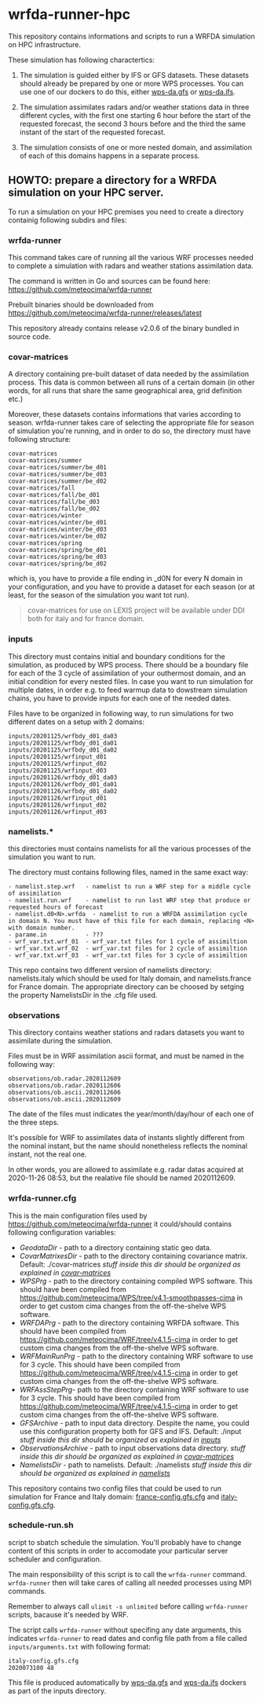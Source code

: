 # wrfda-runner-hpc

This repository contains informations and scripts to run a WRFDA simulation on HPC infrastructure.

These simulation has following charactertics:

1) The simulation is guided either by IFS or GFS datasets. These datasets should already be 
    prepared by one or more WPS processes. You can use one of our dockers to do this, either 
    [wps-da.gfs](https://github.com/meteocima/wps-da.gfs) or [wps-da.ifs](https://github.com/meteocima/wps-da.ifs).

2) The simulation assimilates radars and/or weather stations data in three
    different cycles, with the first one starting 6 hour before the start of 
    the requested forecast, the second 3 hours before and the third the same 
    instant of the start of the requested forecast.

3) The simulation consists of one or more nested domain, and assimilation
    of each of this domains happens in a separate process. 

## HOWTO: prepare a directory for a WRFDA simulation on your HPC server.

To run a simulation on your HPC premises you need to create a directory containig
following subdirs and files:


### wrfda-runner 

This command takes care of running all the various
WRF processes needed to complete a simulation with radars and weather
stations assimilation data.

The command is written in Go and sources can be found here: 
https://github.com/meteocima/wrfda-runner

Prebuilt binaries should be downloaded from
https://github.com/meteocima/wrfda-runner/releases/latest

This repository already contains release v2.0.6 of the binary bundled 
in source code.

### covar-matrices 

A directory containing pre-built dataset of data needed
by the assimilation process. This data is common between all runs of a certain 
domain (in other words, for all runs that share the same geographical area, 
grid definition etc.)

Moreover, these datasets contains informations that varies according to season.
wrfda-runner takes care of selecting the appropriate file for season of simulation
you're running, and in order to do so, the directory must have following structure:

```
covar-matrices
covar-matrices/summer
covar-matrices/summer/be_d01
covar-matrices/summer/be_d03
covar-matrices/summer/be_d02
covar-matrices/fall
covar-matrices/fall/be_d01
covar-matrices/fall/be_d03
covar-matrices/fall/be_d02
covar-matrices/winter
covar-matrices/winter/be_d01
covar-matrices/winter/be_d03
covar-matrices/winter/be_d02
covar-matrices/spring
covar-matrices/spring/be_d01
covar-matrices/spring/be_d03
covar-matrices/spring/be_d02
```

which is, you have to provide a file ending in _d0N for every N domain in your
configuration, and you have to provide a dataset for each season (or at least,
for the season of the simulation you want tot run).

> covar-matrices for use on LEXIS project will be available under DDI
> both for italy and for france domain. 

### inputs 

This directory must contains initial and boundary conditions for the 
simulation, as produced by WPS process. There should be a boundary file
for each of the 3 cycle of assimilation of your outhermost domain, and an initial 
condition for every nested files. In case you want to run simulation for multiple dates, 
in order e.g. to feed warmup data to dowstream simulation chains, you have to provide inputs for 
each one of the needed dates.

Files have to be organized in following way, to run simulations
for two different dates on a setup with 2 domains:

```
inputs/20201125/wrfbdy_d01_da03
inputs/20201125/wrfbdy_d01_da01
inputs/20201125/wrfbdy_d01_da02
inputs/20201125/wrfinput_d01
inputs/20201125/wrfinput_d02
inputs/20201125/wrfinput_d03
inputs/20201126/wrfbdy_d01_da03
inputs/20201126/wrfbdy_d01_da01
inputs/20201126/wrfbdy_d01_da02
inputs/20201126/wrfinput_d01
inputs/20201126/wrfinput_d02
inputs/20201126/wrfinput_d03
```

### namelists.*

this directories must contains namelists for all the various processes
of the simulation you want to run.

The directory must contains following files, named in the same exact way:

    - namelist.step.wrf   - namelist to run a WRF step for a middle cycle of assimilation
    - namelist.run.wrf    - namelist to run last WRF step that produce or requested hours of forecast
    - namelist.d0<N>.wrfda  - namelist to run a WRFDA assimilation cycle in domain N. You must have of this file for each domain, replacing <N> with domain number.
    - parame.in           - ???
    - wrf_var.txt.wrf_01  - wrf_var.txt files for 1 cycle of assimiltion
    - wrf_var.txt.wrf_02  - wrf_var.txt files for 2 cycle of assimiltion
    - wrf_var.txt.wrf_03  - wrf_var.txt files for 3 cycle of assimiltion

This repo contains two different version of namelists directory: namelists.italy which
should be used for Italy domain, and namelists.france for France domain.
The appropriate directory can be choosed by setging the property NamelistsDir in
the .cfg file used.

### observations

This directory contains weather stations and radars datasets you want to 
assimilate during the simulation.

Files must be in WRF assimilation ascii format, and must be named in the following way:

```
observations/ob.radar.2020112609
observations/ob.radar.2020112606
observations/ob.ascii.2020112606
observations/ob.ascii.2020112609
```

The date of the files must indicates the year/month/day/hour of 
each one of the three steps. 

It's possible for WRF to assimilates data of instants slightly different from the nominal 
instant, but the name should nonetheless reflects the nominal instant, not the real one.

In other words, you are allowed to assimilate e.g. radar datas acquired at
2020-11-26 08:53, but the realative file should be named 2020112609.

### wrfda-runner.cfg

This is the main configuration files used by https://github.com/meteocima/wrfda-runner
it could/should contains following configuration variables:


* _GeodataDir_  - path to a directory containing static geo data. 
* _CovarMatrixesDir_ - path to the directory containing covariance matrix. Default: ./covar-matrices
            _stuff inside this dir should be organized as explained in [covar-matrices](#covar-matrices)_
* _WPSPrg_ - path to the directory containing compiled WPS software. This should have been compiled from 
             https://github.com/meteocima/WPS/tree/v4.1-smoothpasses-cima in order to get custom cima changes
             from the off-the-shelve WPS software.
* _WRFDAPrg_ - path to the directory containing WRFDA software. This should have been compiled from 
             https://github.com/meteocima/WRF/tree/v4.1.5-cima in order to get custom cima changes
             from the off-the-shelve WPS software.
* _WRFMainRunPrg_ - path to the directory containing WRF software to use for 3 cycle. This should have been compiled from 
             https://github.com/meteocima/WRF/tree/v4.1.5-cima in order to get custom cima changes
             from the off-the-shelve WPS software.
* _WRFAssStepPrg_- path to the directory containing WRF software to use for 3 cycle. This should have been compiled from 
             https://github.com/meteocima/WRF/tree/v4.1.5-cima in order to get custom cima changes
             from the off-the-shelve WPS software.
* _GFSArchive_ - path to input data directory. Despite the name, you could use this configuration property both for GFS and IFS.  Default: ./input
            _stuff inside this dir should be organized as explained in [inputs](#inputs)_
* _ObservationsArchive_ - path to input observations data directory. 
            _stuff inside this dir should be organized as explained in [covar-matrices](#covar-matrices)_
* _NamelistsDir_ - path to namelists. Default: ./namelists
            _stuff inside this dir should be organized as explained in [namelists](#namelists)_

This repository contains two config files that could be used 
to run simulation for France and Italy domain: [france-config.gfs.cfg](france-config.gfs.cfg)
and [italy-config.gfs.cfg](italy-config.gfs.cfg).

### schedule-run.sh

script to sbatch schedule the simulation. You'll probably have to change content
of this scripts in order to accomodate your particular server scheduler and configuration.

The main responsibility of this script is to call the `wrfda-runner` command.
`wrfda-runner` then will take cares of calling all needed processes using
MPI commands.

Remember to always call `ulimit -s unlimited` before calling 
`wrfda-runner` scripts, bacause it's needed by WRF.

The script calls `wrfda-runner` without specifing any date arguments, this
indicates `wrfda-runner` to read dates and config file path from a file called 
`inputs/arguments.txt` with following format:

```
italy-config.gfs.cfg
2020073100 48
```

This file is produced automatically by [wps-da.gfs](https://github.com/meteocima/wps-da.gfs) and 
[wps-da.ifs](https://github.com/meteocima/wps-da.ifs) dockers as part of the inputs directory.


